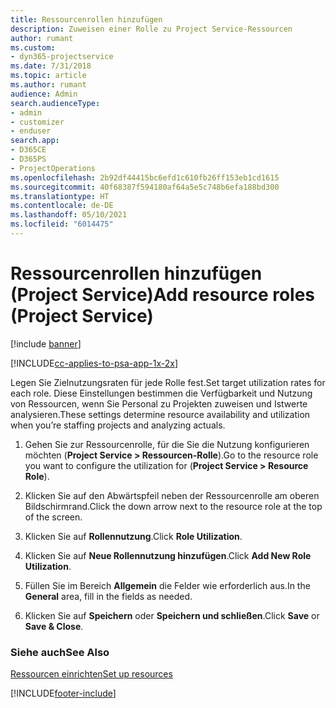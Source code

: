 ```yaml
---
title: Ressourcenrollen hinzufügen
description: Zuweisen einer Rolle zu Project Service-Ressourcen
author: rumant
ms.custom:
- dyn365-projectservice
ms.date: 7/31/2018
ms.topic: article
ms.author: rumant
audience: Admin
search.audienceType:
- admin
- customizer
- enduser
search.app:
- D365CE
- D365PS
- ProjectOperations
ms.openlocfilehash: 2b92df44415bc6efd1c610fb26ff153eb1cd1615
ms.sourcegitcommit: 40f68387f594180af64a5e5c748b6efa188bd300
ms.translationtype: HT
ms.contentlocale: de-DE
ms.lasthandoff: 05/10/2021
ms.locfileid: "6014475"
---
```

# <a name="add-resource-roles-project-service"></a><span data-ttu-id="f081e-103">Ressourcenrollen hinzufügen (Project Service)</span><span class="sxs-lookup"><span data-stu-id="f081e-103">Add resource roles (Project Service)</span></span>

[!include [banner](../includes/psa-now-project-operations.md)]

[!INCLUDE[cc-applies-to-psa-app-1x-2x](../includes/cc-applies-to-psa-app-1x-2x.md)]

<span data-ttu-id="f081e-104">Legen Sie Zielnutzungsraten für jede Rolle fest.</span><span class="sxs-lookup"><span data-stu-id="f081e-104">Set target utilization rates for each role.</span></span> <span data-ttu-id="f081e-105">Diese Einstellungen bestimmen die Verfügbarkeit und Nutzung von Ressourcen, wenn Sie Personal zu Projekten zuweisen und Istwerte analysieren.</span><span class="sxs-lookup"><span data-stu-id="f081e-105">These settings determine resource availability and utilization when you’re staffing projects and analyzing actuals.</span></span>  
  
1.  <span data-ttu-id="f081e-106">Gehen Sie zur Ressourcenrolle, für die Sie die Nutzung konfigurieren möchten (**Project Service > Ressourcen-Rolle**).</span><span class="sxs-lookup"><span data-stu-id="f081e-106">Go to the resource role you want to configure the utilization for (**Project Service > Resource Role**).</span></span>  
  
2.  <span data-ttu-id="f081e-107">Klicken Sie auf den Abwärtspfeil neben der Ressourcenrolle am oberen Bildschirmrand.</span><span class="sxs-lookup"><span data-stu-id="f081e-107">Click the down arrow next to the resource role at the top of the screen.</span></span>  
  
3.  <span data-ttu-id="f081e-108">Klicken Sie auf **Rollennutzung**.</span><span class="sxs-lookup"><span data-stu-id="f081e-108">Click **Role Utilization**.</span></span>  
  
4.  <span data-ttu-id="f081e-109">Klicken Sie auf **Neue Rollennutzung hinzufügen**.</span><span class="sxs-lookup"><span data-stu-id="f081e-109">Click **Add New Role Utilization**.</span></span>  
  
5.  <span data-ttu-id="f081e-110">Füllen Sie im Bereich **Allgemein** die Felder wie erforderlich aus.</span><span class="sxs-lookup"><span data-stu-id="f081e-110">In the **General** area, fill in the fields as needed.</span></span>  
  
6.  <span data-ttu-id="f081e-111">Klicken Sie auf **Speichern** oder **Speichern und schließen**.</span><span class="sxs-lookup"><span data-stu-id="f081e-111">Click **Save** or **Save & Close**.</span></span>  
  
### <a name="see-also"></a><span data-ttu-id="f081e-112">Siehe auch</span><span class="sxs-lookup"><span data-stu-id="f081e-112">See Also</span></span>  
 [<span data-ttu-id="f081e-113">Ressourcen einrichten</span><span class="sxs-lookup"><span data-stu-id="f081e-113">Set up resources</span></span>](../psa/set-up-resources.md)


[!INCLUDE[footer-include](../includes/footer-banner.md)]